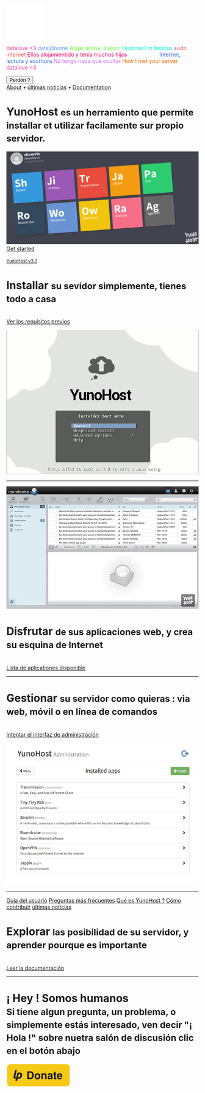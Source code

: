 <div class="teasing-part">                                                                      

  <div class="home-logo">
    <img src="/images/ynh_logo_white_300dpi.png" width="100"/>
  </div>

  <div class="punchline">
    <p>
      <span class="yolo 1" style="color: #FF3399;">datalove <3</span>
      <span class="yolo 2" style="color: #6699FF;">data@home</span>
      <span class="yolo 3" style="color: #66FF33;">Alojar arriba, dijeron</span>
      <span class="yolo 4" style="color: #00FFCC;">Host me I'm famous</span>
      <span class="yolo 5" style="color: #FF5050;">sudo internet</span>
      <span class="yolo 6" style="color: #FF0066;">Ellos alojamientido y tenía muchos hijos</span>
      <span class="yolo 8" style="color: #FFFFFF;">Try Internet</span>
      <span class="yolo 7" style="color: #3366FF;">Internet, lectura y escritura</span>
      <span class="yolo 9" style="color: #CC66FF;">No tengo nada que ocultar</span>
      <span class="yolo 10" style="color: #FF6600;">How I met your server</span>
      <span class="yolo 11" style="color: #FF3399;">datalove <3</span>
    </p>
    <button class="btn btn-primary btn-lg btn-block yolobtn">Perdón ?</button>
  </div>

  <div class="main-links hidden-xs">
    <a href="/whatsyunohost">About</a> <span class="colored-bar">•</span> 
    <a href="https://forum.yunohost.org/c/announcement" target="_blank">últimas noticias</a> <span class="colored-bar">•</span> 
    <a href="/docs">Documentation</a>
  </div>

</div><!-- teasing-part -->

<div class="boring-part" markdown="1">

  <h1>YunoHost <small>es un herramiento que permite installar et utilizar facilamente sur propio servidor.</small></h1>


  <div class="home-panel">
    <img src="/images/home_panel.jpg" />
  </div>

  <div class="call-to-action">
    <!-- <a class="btn btn-primary btn-lg" href="/try">Try it</a>  -->
    <a class="btn btn-success btn-lg" href="/install">Get started</a>
    <p class="text-muted"><small><a href="https://forum.yunohost.org/t/yunohost-3-0-stretch-release-sortie-de-yunohost-3-0-stretch/5020">YunoHost v3.0</a></small></p>
  </div>

  <div class="row cf">
    <div class="col-md-7">
      <h1>Installar <small>su sevidor simplemente, tienes todo a casa</small></h1>
      <p><br /><a href="/hardware">Ver los requisitos previos</a></p>
    </div>
    <div class="col-md-4">
      <div class="feature-pic">
        <img src="/images/home_install.png" />
      </div>
    </div>
  </div>

  <hr />

  <div class="row cf">
    <div class="col-md-4">
      <div class="feature-pic">
        <img src="/images/home_enjoy.jpg" />
      </div>
    </div>
    <div class="col-md-7 text-right">
      <h1>Disfrutar <small>de sus aplicaciones web, y crea su esquina de Internet</small></h1>
      <p><br /><a href="/apps_fr">Lista de aplicationes disponible</a></p>
    </div>
  </div>

  <hr />

  <div class="row cf">
    <div class="col-md-7">
      <h1>Gestionar <small>su servidor como quieras : via web, móvil o en línea de comandos</small></h1>
      <p><br /><a href="/try_fr">Intentar el interfaz de administración</a></p>
    </div>
    <div class="col-md-4">
      <div class="feature-pic">
        <img src="/images/home_manage.jpg" />
      </div>
    </div>
  </div>

  <hr />

  <div class="row cf">
    <div class="col-md-4 button-list">
      <a class="btn btn-lg btn-block btn-primary" href="/userdoc_fr">Guía del usuario</a>
      <a class="btn btn-lg btn-block btn-info" href="https://ask.yunohost.org" target="_blank">Preguntas más frecuentes</a>
      <a class="btn btn-lg btn-block btn-success" href="/whatsyunohost_fr">Que es YunoHost ?</a>
      <a class="btn btn-lg btn-block btn-warning" href="/contribute_fr">Cómo contribuir</a>
      <a class="btn btn-lg btn-block btn-danger btn-support" href="http://news.yunohost.org">últimas noticias</a>
    </div>
    <div class="col-md-7 text-right">
      <h1>Explorar <small>las posibilidad de su servidor, y aprender pourque es importante</small></h1>
      <p><br /><a href="/docs_fr">Leer la documentación</a></p>
    </div>
  </div>

  <hr />

  <div class="text-center">
    <h1>¡ Hey ! Somos humanos<br /><small> Si tiene algun pregunta, un problema, o simplemente estás interesado, ven decir "¡ Hola !" sobre nuetra salón de discusión clic en el botón abajo &nbsp;<span class="glyphicon glyphicon-share-alt"></span> </small></h1>

  <p class="liberapay">
   <a href="https://liberapay.com/YunoHost" target="_blank"><img src="/images/liberapay_logo.svg" alt="Donation button" title="Liberapay" /></a>
   </p>

  </div>

</div><!-- boring-part -->

<script type="text/javascript">
    jQuery('.teasing-part').css({
        marginTop: '0',
        display: 'block'
    });
    jQuery('.boring-part').css({
        marginTop: jQuery(window).height() + 100
    });
    jQuery( window ).resize(function() {
        jQuery('.boring-part').css({
            marginTop: jQuery('.teasing-part').height() + 100
        });
    });
    jQuery('.yolo').hide();
    randomNumber = Math.floor((Math.random()*jQuery('.yolo').length)+1);
    color = jQuery('.yolo.' + randomNumber).css('color');
    jQuery('.yolo.' + randomNumber).fadeIn();
    document.title = jQuery('.yolo.' + randomNumber).text();
    jQuery('.colored-bar').css({
      color: color,
      fontWeight: 'bold',
      padding: '1%'
    });
    jQuery('.yolobtn').css({
      background: color,
      borderColor: color
    }).on('click', function() {
      jQuery('html, body').animate({
        scrollTop: jQuery(window).height() + 80
      }, 500);
    });
    $(".actions").css('opacity', 0);
    jQuery.ajaxSetup({cache: false});
    jQuery.getScript('https://'+ location.host +'/mini/javascripts/mini.js', function() {
        HOST_BOSH = 'https://'+ location.host +'/http-bind/';
        JappixMini.launch({
            connection: {
              domain: 'anonymous.yunohost.org'
            },

            application: {
              network: {
                autoconnect: false
              },

              interface: {
                showpane: true,
                animate: true
              },

              groupchat: {
                open: ['support@conference.yunohost.org'],
                suggest: ['dev@conference.yunohost.org']
              }
            }
        });
    });
</script>
